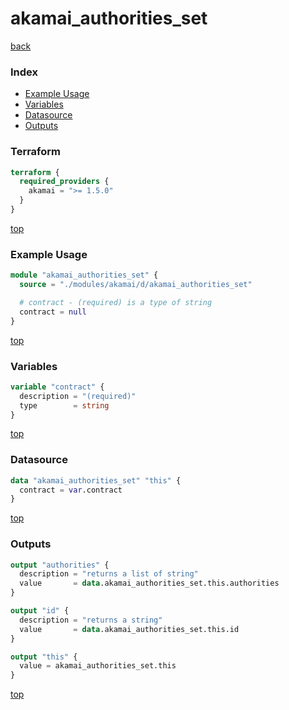 # akamai_authorities_set

[back](../akamai.md)

### Index

- [Example Usage](#example-usage)
- [Variables](#variables)
- [Datasource](#datasource)
- [Outputs](#outputs)

### Terraform

```terraform
terraform {
  required_providers {
    akamai = ">= 1.5.0"
  }
}
```

[top](#index)

### Example Usage

```terraform
module "akamai_authorities_set" {
  source = "./modules/akamai/d/akamai_authorities_set"

  # contract - (required) is a type of string
  contract = null
}
```

[top](#index)

### Variables

```terraform
variable "contract" {
  description = "(required)"
  type        = string
}
```

[top](#index)

### Datasource

```terraform
data "akamai_authorities_set" "this" {
  contract = var.contract
}
```

[top](#index)

### Outputs

```terraform
output "authorities" {
  description = "returns a list of string"
  value       = data.akamai_authorities_set.this.authorities
}

output "id" {
  description = "returns a string"
  value       = data.akamai_authorities_set.this.id
}

output "this" {
  value = akamai_authorities_set.this
}
```

[top](#index)